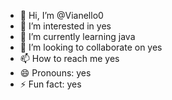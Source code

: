 - 👋 Hi, I’m @Vianello0
- 👀 I’m interested in yes
- 🌱 I’m currently learning java
- 💞️ I’m looking to collaborate on yes
- 📫 How to reach me yes
- 😄 Pronouns: yes
- ⚡ Fun fact: yes

<!---
Vianello0/Vianello0 is a ✨ special ✨ repository because its `README.md` (this file) appears on your GitHub profile.
You can click the Preview link to take a look at your changes.
--->
